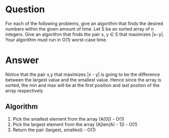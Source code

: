 # Question
For each of the following problems, give an algorithm that finds the desired numbers within the given amount of time. Let S be an sorted array of n integers. Give an algorithm that finds the pair x, y ∈ S that maximizes |x−y|. Your algorithm must run in O(1) worst-case time.

# Answer
Notice that the pair x,y that maximizes |x - y| is going to be the difference between the largest value and the smallest value. Hence since the array is sorted, the min and max will be at the first position and last postion of the array respectively

## Algorithm

1. Pick the smallest element from the array (A[0]) - O(1)
2. Pick the largest element from the array (A[len(A) - 1]) - O(1)
2. Return the pair (largest, smallest) - O(1)


